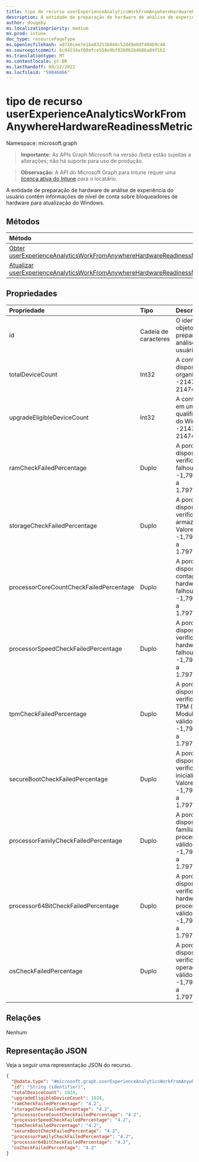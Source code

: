 ```yaml
---
title: tipo de recurso userExperienceAnalyticsWorkFromAnywhereHardwareReadinessMetric
description: A entidade de preparação de hardware de análise de experiência do usuário contém informações de nível de conta sobre bloqueadores de hardware para atualização do Windows.
author: dougeby
ms.localizationpriority: medium
ms.prod: intune
doc_type: resourcePageType
ms.openlocfilehash: a9716cee7e1ba03253b040c52d49e0df404b9c48
ms.sourcegitcommit: 6c04234af08efce558e9bf926062b4686a84f1b2
ms.translationtype: MT
ms.contentlocale: pt-BR
ms.lasthandoff: 09/12/2021
ms.locfileid: "59046866"
---
```

# <a name="userexperienceanalyticsworkfromanywherehardwarereadinessmetric-resource-type"></a>tipo de recurso userExperienceAnalyticsWorkFromAnywhereHardwareReadinessMetric

Namespace: microsoft.graph

> **Importante:** As APIs Graph Microsoft na versão /beta estão sujeitas a alterações; não há suporte para uso de produção.

> **Observação:** A API do Microsoft Graph para Intune requer uma [licença ativa do Intune](https://go.microsoft.com/fwlink/?linkid=839381) para o locatário.

A entidade de preparação de hardware de análise de experiência do usuário contém informações de nível de conta sobre bloqueadores de hardware para atualização do Windows.

## <a name="methods"></a>Métodos
|Método|Tipo de retorno|Descrição|
|:---|:---|:---|
|[Obter userExperienceAnalyticsWorkFromAnywhereHardwareReadinessMetric](../api/intune-devices-userexperienceanalyticsworkfromanywherehardwarereadinessmetric-get.md)|[userExperienceAnalyticsWorkFromAnywhereHardwareReadinessMetric](../resources/intune-devices-userexperienceanalyticsworkfromanywherehardwarereadinessmetric.md)|Leia propriedades e relações do [objeto userExperienceAnalyticsWorkFromAnywhereHardwareReadinessMetric.](../resources/intune-devices-userexperienceanalyticsworkfromanywherehardwarereadinessmetric.md)|
|[Atualizar userExperienceAnalyticsWorkFromAnywhereHardwareReadinessMetric](../api/intune-devices-userexperienceanalyticsworkfromanywherehardwarereadinessmetric-update.md)|[userExperienceAnalyticsWorkFromAnywhereHardwareReadinessMetric](../resources/intune-devices-userexperienceanalyticsworkfromanywherehardwarereadinessmetric.md)|Atualize as propriedades de [um objeto userExperienceAnalyticsWorkFromAnywhereHardwareReadinessMetric.](../resources/intune-devices-userexperienceanalyticsworkfromanywherehardwarereadinessmetric.md)|

## <a name="properties"></a>Propriedades
|Propriedade|Tipo|Descrição|
|:---|:---|:---|
|id|Cadeia de caracteres|O identificador exclusivo do objeto métrico de preparação de hardware de análise de experiência do usuário.|
|totalDeviceCount|Int32|A contagem do total de dispositivos em uma organização. Valores válidos -2147483648 para 2147483647|
|upgradeEligibleDeviceCount|Int32|A contagem de dispositivos em uma organização qualificada para atualização do Windows. Valores válidos -2147483648 para 2147483647|
|ramCheckFailedPercentage|Duplo|A porcentagem de dispositivos para os quais a verificação de hardware ram falhou. Valores válidos -1,79769313486232E+308 a 1.79769313486232E+308|
|storageCheckFailedPercentage|Duplo|A porcentagem de dispositivos para os quais a verificação de hardware de armazenamento falhou. Valores válidos -1,79769313486232E+308 a 1.79769313486232E+308|
|processorCoreCountCheckFailedPercentage|Duplo|A porcentagem de dispositivos para os quais a contagem de núcleos de hardware do processador falhou. Valores válidos -1,79769313486232E+308 a 1.79769313486232E+308|
|processorSpeedCheckFailedPercentage|Duplo|A porcentagem de dispositivos para os quais a verificação de velocidade de hardware do processador falhou. Valores válidos -1,79769313486232E+308 a 1.79769313486232E+308|
|tpmCheckFailedPercentage|Duplo|A porcentagem de dispositivos para os quais a verificação de hardware TPM (Trusted Platform Module) falhou. Valores válidos -1,79769313486232E+308 a 1.79769313486232E+308|
|secureBootCheckFailedPercentage|Duplo|A porcentagem de dispositivos para os quais a verificação de hardware de inicialização segura falhou. Valores válidos -1,79769313486232E+308 a 1.79769313486232E+308|
|processorFamilyCheckFailedPercentage|Duplo|A porcentagem de dispositivos para os quais a família de hardware do processador falhou. Valores válidos -1,79769313486232E+308 a 1.79769313486232E+308|
|processor64BitCheckFailedPercentage|Duplo|A porcentagem de dispositivos para os quais a verificação da arquitetura de hardware de 64 bits do processador falhou. Valores válidos -1,79769313486232E+308 a 1.79769313486232E+308|
|osCheckFailedPercentage|Duplo|A porcentagem de dispositivos para os quais a verificação do sistema operacional falhou. Valores válidos -1,79769313486232E+308 a 1.79769313486232E+308|

## <a name="relationships"></a>Relações
Nenhum

## <a name="json-representation"></a>Representação JSON
Veja a seguir uma representação JSON do recurso.
<!-- {
  "blockType": "resource",
  "keyProperty": "id",
  "@odata.type": "microsoft.graph.userExperienceAnalyticsWorkFromAnywhereHardwareReadinessMetric"
}
-->
``` json
{
  "@odata.type": "#microsoft.graph.userExperienceAnalyticsWorkFromAnywhereHardwareReadinessMetric",
  "id": "String (identifier)",
  "totalDeviceCount": 1024,
  "upgradeEligibleDeviceCount": 1024,
  "ramCheckFailedPercentage": "4.2",
  "storageCheckFailedPercentage": "4.2",
  "processorCoreCountCheckFailedPercentage": "4.2",
  "processorSpeedCheckFailedPercentage": "4.2",
  "tpmCheckFailedPercentage": "4.2",
  "secureBootCheckFailedPercentage": "4.2",
  "processorFamilyCheckFailedPercentage": "4.2",
  "processor64BitCheckFailedPercentage": "4.2",
  "osCheckFailedPercentage": "4.2"
}
```



